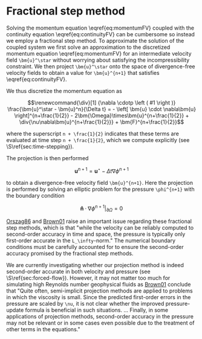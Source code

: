 # Fractional step method

Solving the momentum equation \eqref{eq:momentumFV} coupled with the continuity equation \eqref{eq:continuityFV} can be
cumbersome so instead we employ a fractional step method. To approximate the solution of the coupled system we first
solve an approximation to the discretized momentum equation \eqref{eq:momentumFV} for an intermediate velocity field
``\bm{u}^\star`` without worrying about satisfying the incompressibility constraint. We then project ``\bm{u}^\star`` onto
the space of divergence-free velocity fields to obtain a value for ``\bm{u}^{n+1}`` that satisfies
\eqref{eq:continuityFV}.

We thus discretize the momentum equation as
```math
\renewcommand{\div}[1] {\nabla \cdotp \left ( #1 \right )}
\frac{\bm{u}^\star - \bm{u}^n}{\Delta t}
  = - \left[ \bm{u} \cdot \nabla\bm{u} \right]^{n+\frac{1}{2}}
  - 2\bm{\Omega}\times\bm{u}^{n+\frac{1}{2}}
  + \div{\nu\nabla\bm{u}^{n+\frac{1}{2}}}
  + \bm{F}^{n+\frac{1}{2}}
```
where the superscript ``n + \frac{1}{2}`` indicates that these terms are evaluated at time step ``n + \frac{1}{2}``, which
we compute explicitly (see \S\ref{sec:time-stepping}).

The projection is then performed
```math
   \bm{u}^{n+1} = \bm{u}^\star - \Delta t \nabla \phi^{n+1}
```
to obtain a divergence-free velocity field ``\bm{u}^{n+1}``. Here the projection is performed by solving an elliptic
problem for the pressure ``\phi^{n+1}`` with the boundary condition
```math
\newcommand{\uvec}[1]{\bm{\hat{\textbf{#1}}}}
  \bm{\hat{n}} \cdotp \nabla\phi^{n+1} |_{\partial\Omega} = 0
```

[Orszag86](@cite) and [Brown01](@cite) raise an important issue regarding these fractional step methods, which is that
"while the velocity can be reliably computed to second-order accuracy in time and space, the pressure is typically only
first-order accurate in the ``L_\infty``-norm." The numerical boundary conditions must be carefully accounted for to
ensure the second-order accuracy promised by the fractional step methods.

We are currently investigating whether our projection method is indeed second-order accurate in both velocity and
pressure (see \S\ref{sec:forced-flow}). However, it may not matter too much for simulating high Reynolds number
geophysical fluids as [Brown01](@cite) conclude that "Quite often, semi-implicit projection methods are applied to
problems in which the viscosity is small. Since the predicted first-order errors in the pressure are scaled by ``\nu``,
it is not clear whether the improved pressure-update formula is beneficial in such situations. ... Finally, in some
applications of projection methods, second-order accuracy in the pressure may not be relevant or in some cases even
possible due to the treatment of other terms in the equations."
